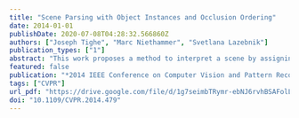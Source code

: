 ```yaml
---
title: "Scene Parsing with Object Instances and Occlusion Ordering"
date: 2014-01-01
publishDate: 2020-07-08T04:28:32.566860Z
authors: ["Joseph Tighe", "Marc Niethammer", "Svetlana Lazebnik"]
publication_types: ["1"]
abstract: "This work proposes a method to interpret a scene by assigning a semantic label at every pixel and inferring the spatial extent of individual object instances together with their occlusion relationships. Starting with an initial pixel labeling and a set of candidate object masks for a given test image, we select a subset of objects that explain the image well and have valid overlap relationships and occlusion ordering. This is done by minimizing an integer quadratic program either using a greedy method or a standard solver. Then we alternate between using the object predictions to refine the pixel labels and vice versa. The proposed system obtains promising results on two challenging subsets of the LabelMe and SUN datasets, the largest of which contains 45,676 images and 232 classes."
featured: false
publication: "*2014 IEEE Conference on Computer Vision and Pattern Recognition, CVPR 2014, Columbus, OH, USA, June 23-28, 2014*"
tags: ["CVPR"]
url_pdf: "https://drive.google.com/file/d/1g7seimbTRymr-ebNJ6rvhBSAFolL7Tep"
doi: "10.1109/CVPR.2014.479"
---
```


